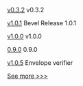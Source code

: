 
[v0.3.2](https://github.com/hyperledger/aries-askar/releases/tag/v0.3.2) v0.3.2

[v1.0.1](https://github.com/hyperledger/bevel/releases/tag/v1.0.1) Bevel Release 1.0.1

[v1.0.0](https://github.com/hyperledger-labs/cc-tools/releases/tag/v1.0.0) v1.0.0

[0.9.0](https://github.com/hyperledger/besu-native/releases/tag/0.9.0) 0.9.0

[v1.0.5](https://github.com/hyperledger-labs/cckit/releases/tag/v1.0.5) Envelope verifier


[See more >>>](https://start-here.hyperledger.org/releases)
